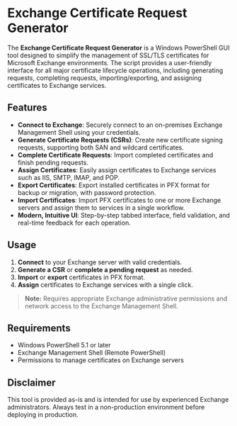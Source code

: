 # Exchange Certificate Request Generator

The **Exchange Certificate Request Generator** is a Windows PowerShell GUI tool designed to simplify the management of SSL/TLS certificates for Microsoft Exchange environments. The script provides a user-friendly interface for all major certificate lifecycle operations, including generating requests, completing requests, importing/exporting, and assigning certificates to Exchange services.

## Features

- **Connect to Exchange**: Securely connect to an on-premises Exchange Management Shell using your credentials.
- **Generate Certificate Requests (CSRs)**: Create new certificate signing requests, supporting both SAN and wildcard certificates.
- **Complete Certificate Requests**: Import completed certificates and finish pending requests.
- **Assign Certificates**: Easily assign certificates to Exchange services such as IIS, SMTP, IMAP, and POP.
- **Export Certificates**: Export installed certificates in PFX format for backup or migration, with password protection.
- **Import Certificates**: Import PFX certificates to one or more Exchange servers and assign them to services in a single workflow.
- **Modern, Intuitive UI**: Step-by-step tabbed interface, field validation, and real-time feedback for each operation.

## Usage

1. **Connect** to your Exchange server with valid credentials.
2. **Generate a CSR** or **complete a pending request** as needed.
3. **Import** or **export** certificates in PFX format.
4. **Assign** certificates to Exchange services with a single click.

> **Note:** Requires appropriate Exchange administrative permissions and network access to the Exchange Management Shell.

## Requirements

- Windows PowerShell 5.1 or later
- Exchange Management Shell (Remote PowerShell)
- Permissions to manage certificates on Exchange servers

## Disclaimer

This tool is provided as-is and is intended for use by experienced Exchange administrators. Always test in a non-production environment before deploying in production.
